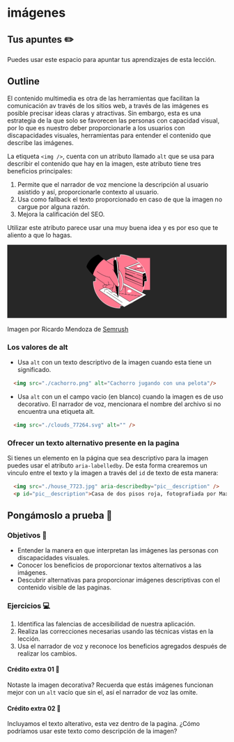 # imágenes

## Tus apuntes ✏️

Puedes usar este espacio para apuntar tus aprendizajes de esta lección.


## Outline

El contenido multimedia es otra de las herramientas que facilitan la comunicación av través de los sitios web, a través de las imágenes es posible precisar ideas claras y atractivas. Sin embargo, esta es una estrategia de la que solo se favorecen las personas con capacidad visual, por lo que es nuestro deber proporcionarle a los usuarios con discapacidades visuales, herramientas para entender el contenido que describe las imágenes.

La etiqueta `<img />`, cuenta con un atributo llamado `alt` que se usa para describir el contenido que hay en la imagen, este atributo tiene tres beneficios principales:

1. Permite que el narrador de voz mencione la descripción al usuario asistido y así, proporcionarle contexto al usuario.
2. Usa como fallback el texto proporcionado en caso de que la imagen no cargue por alguna razón.
3. Mejora la calificación del SEO.

Utilizar este atributo parece usar una muy buena idea y es por eso que te aliento a que lo hagas.


![Ilustración de una imagen y su descripción en la parte inferior](./assets/alt.svg)

Imagen por Ricardo Mendoza de [Semrush](https://es.semrush.com/blog/alt-text-es/)


### Los valores de alt

- Usa `alt` con un texto descriptivo de la imagen cuando esta tiene un significado.

```html
  <img src="./cachorro.png" alt="Cachorro jugando con una pelota"/>
```

- Usa `alt` con un el campo vacio (en blanco) cuando la imagen es de uso decorativo. El narrador de voz, mencionara el nombre del archivo si no encuentra una etiqueta alt.

```html
  <img src="./clouds_77264.svg" alt="" />
```

### Ofrecer un texto alternativo presente en la pagina

Si tienes un elemento en la página que sea descriptivo para la imagen puedes usar el atributo `aria-labelledby`. De esta forma crearemos un vinculo entre el texto y la imagen a través del `id` de texto de esta manera:

```html
  <img src="./house_7723.jpg" aria-describedby="pic__description" />
  <p id="pic__description">Casa de dos pisos roja, fotografiada por Maxwell Hobson</p>
```


## Pongámoslo a prueba 💪

### Objetivos 🎯
- Entender la manera en que interpretan las imágenes las personas con discapacidades visuales.
- Conocer los beneficios de proporcionar textos alternativos a las imágenes.
- Descubrir alternativas para proporcionar imágenes descriptivas con el contenido visible de las paginas.

### Ejercicios 💻

1. Identifica las falencias de accesibilidad de nuestra aplicación.
2. Realiza las correcciones necesarias usando las técnicas vistas en la lección.
3. Usa el narrador de voz y reconoce los beneficios agregados después de realizar los cambios.

#### Crédito extra 01 👑

Notaste la imagen decorativa? Recuerda que estás imágenes funcionan mejor con un `alt` vacío que sin el, así el narrador de voz las omite.

#### Crédito extra 02 👑

Incluyamos el texto alterativo, esta vez dentro  de la pagina. ¿Cómo podríamos usar este texto como descripción de la imagen?
